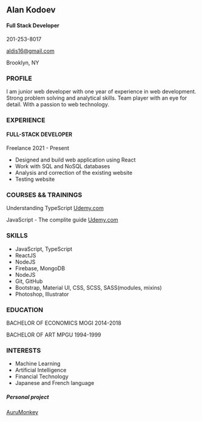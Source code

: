 ## Alan Kodoev
#### Full Stack Developer
201-253-8017

aldis16@gmail.com

Brooklyn, NY


### PROFILE
I am junior web developer with one year of experience in web
development. Strong problem solving and analytical skills. Team player
with an eye for detail. With a passion to web technology.



### EXPERIENCE
#### FULL-STACK DEVELOPER
Freelance
2021 - Present
 - Designed and build web application using React
 - Work with SQL and NoSQL databases
 - Analysis and correction of the existing website
 - Testing website



### COURSES && TRAININGS
Understanding TypeScript
[Udemy.com](https://www.udemy.com/certificate/UC-27273521-f08a-4acd-802e-c28507f76eef/)

JavaScript - The complite guide
[Udemy.com](https://www.udemy.com/certificate/UC-528c5d74-2937-4b57-85ca-ef9018a0473b/)



### SKILLS
- JavaScript, TypeScript
- ReactJS
- NodeJS
- Firebase, MongoDB
- NodeJS
- Git, GitHub
- Bootstrap, Material UI, CSS, SCSS, SASS(modules, mixins)
- Photoshop, Illustrator



### EDUCATION
BACHELOR OF ECONOMICS
MOGI
2014-2018

BACHELOR OF ART
MPGU
1994-1999



### INTERESTS
- Machine Learning
- Artificial Intelligence
- Financial Technology
- Japanese and French language

##### Personal project
[AuruMonkey](https://github.com/auruMonkey)
